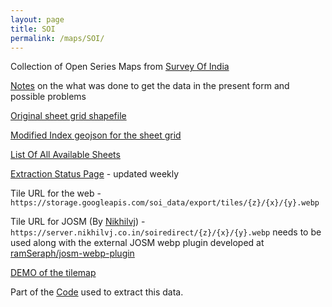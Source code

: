 ```yaml
---
layout: page
title: SOI
permalink: /maps/SOI/
---
```


Collection of Open Series Maps from [Survey Of India](https://onlinemaps.surveyofindia.gov.in)

[Notes](notes) on the what was done to get the data in the present form and possible problems

[Original sheet grid shapefile](https://storage.googleapis.com/soi_data/raw/OSM_SHEET_INDEX.zip)

[Modified Index geojson for the sheet grid](https://storage.googleapis.com/soi_data/index.geojson)

[List Of All Available Sheets](sheets)

[Extraction Status Page](status) - updated weekly


Tile URL for the web -
 `https://storage.googleapis.com/soi_data/export/tiles/{z}/{x}/{y}.webp`

Tile URL for JOSM (By [Nikhilvj](https://github.com/answerquest)) -
 `https://server.nikhilvj.co.in/soiredirect/{z}/{x}/{y}.webp` 
 needs to be used along with the external JOSM webp plugin developed at [ramSeraph/josm-webp-plugin](https://github.com/ramSeraph/josm-webp-plugin)

[DEMO of the tilemap](https://storage.googleapis.com/soi_data/index.html)

Part of the [Code](https://github.com/ramSeraph/opendata/tree/master/maps/SOI) used to extract this data.
